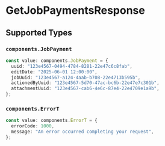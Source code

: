 # GetJobPaymentsResponse


## Supported Types

### `components.JobPayment`

```typescript
const value: components.JobPayment = {
  uuid: "123e4567-0494-4784-8281-22e47c6c8fab",
  editDate: "2025-06-01 12:00:00",
  jobUuid: "123e4567-a124-4aab-b708-22e4713b595b",
  actionedByUuid: "123e4567-5d70-47ac-bc6b-22e47e7c301b",
  attachmentUuid: "123e4567-cab6-4e6c-87e4-22e4709e1a9b",
};
```

### `components.ErrorT`

```typescript
const value: components.ErrorT = {
  errorCode: 1000,
  message: "An error occurred completing your request",
};
```

